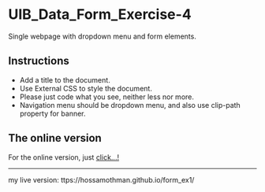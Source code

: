 # UIB_Data_Form_Exercise-4

Single webpage with dropdown menu and form elements.

## Instructions

- Add a title to the document.
- Use External CSS to style the document.
- Please just code what you see, neither less nor more.
- Navigation menu should be dropdown menu, and also use clip-path property for banner.

## The online version

For the online version, just [click...!](https://hsnakk.github.io/UIB_Data_Form_Exercise-4/)
***
my live version: ttps://hossamothman.github.io/form_ex1/